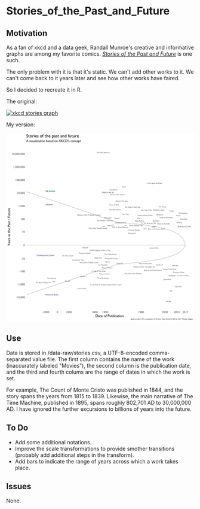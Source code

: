 # Stories_of_the_Past_and_Future

## Motivation

As a fan of xkcd and a data geek, Randall Munroe's creative and informative graphs are among my favorite comics. [*Stories of the Past and Future*](https://xkcd.com/1491/) is one such.

The only problem with it is that it's static. We can't add other works to it. We can't come back to it years later and see how other works have faired.

So I decided to recreate it in R.

The original:

[![xkcd stories graph](http://imgs.xkcd.com/comics/stories_of_the_past_and_future_large.png)](https://xkcd.com/1491/)

My version:

![stories graph](figs/stories_past_future.png "Stories of the Past and Future")

## Use

Data is stored in /data-raw/stories.csv, a UTF-8-encoded comma-separated value file. The first column contains the name of the work (inaccurately labeled "Movies"), the second column is the publication date, and the third and fourth colums are the range of dates in which the work is set.

For example, The Count of Monte Cristo was published in 1844, and the story spans the years from 1815 to 1839. Likewise, the main narrative of The Time Machine, published in 1895, spans roughly 802,701 AD to 30,000,000 AD. I have ignored the further excursions to billions of years into the future.

## To Do

* Add some additional notations.
* Improve the scale transformations to provide smother transitions (probably add additional steps in the transform).
* Add bars to indicate the range of years across which a work takes place.

## Issues

None.
